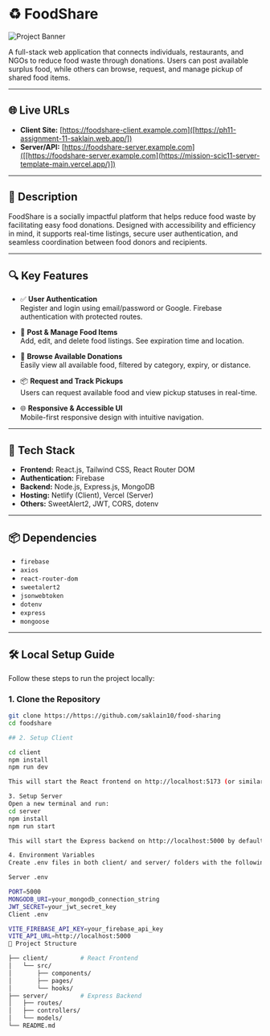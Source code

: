 # ♻️ FoodShare

![Project Banner](https://i.ibb.co.com/ZznTPyQQ/foodshare.png)

A full-stack web application that connects individuals, restaurants, and NGOs to reduce food waste through donations. Users can post available surplus food, while others can browse, request, and manage pickup of shared food items.

---

## 🌐 Live URLs

- **Client Site:** [https://foodshare-client.example.com]([https://ph11-assignment-11-saklain.web.app/])
- **Server/API:** [https://foodshare-server.example.com]([[https://foodshare-server.example.com](https://mission-scic11-server-template-main.vercel.app/)])

---

## 🧠 Description

FoodShare is a socially impactful platform that helps reduce food waste by facilitating easy food donations. Designed with accessibility and efficiency in mind, it supports real-time listings, secure user authentication, and seamless coordination between food donors and recipients.

---

## 🔍 Key Features

- ✅ **User Authentication**  
  Register and login using email/password or Google. Firebase authentication with protected routes.

- 🍱 **Post & Manage Food Items**  
  Add, edit, and delete food listings. See expiration time and location.

- 📍 **Browse Available Donations**  
  Easily view all available food, filtered by category, expiry, or distance.

- 📦 **Request and Track Pickups**  
  Users can request available food and view pickup statuses in real-time.

- 🌐 **Responsive & Accessible UI**  
  Mobile-first responsive design with intuitive navigation.

---

## 🧪 Tech Stack

- **Frontend:** React.js, Tailwind CSS, React Router DOM  
- **Authentication:** Firebase  
- **Backend:** Node.js, Express.js, MongoDB  
- **Hosting:** Netlify (Client), Vercel (Server)  
- **Others:** SweetAlert2, JWT, CORS, dotenv

---

## 📦 Dependencies

- `firebase`  
- `axios`  
- `react-router-dom`  
- `sweetalert2`  
- `jsonwebtoken`  
- `dotenv`  
- `express`  
- `mongoose`

---

## 🛠️ Local Setup Guide

Follow these steps to run the project locally:

### 1. Clone the Repository

```bash
git clone https://https://github.com/saklain10/food-sharing
cd foodshare

## 2. Setup Client

cd client
npm install
npm run dev

This will start the React frontend on http://localhost:5173 (or similar depending on your config).

3. Setup Server
Open a new terminal and run:
cd server
npm install
npm run start

This will start the Express backend on http://localhost:5000 by default.

4. Environment Variables
Create .env files in both client/ and server/ folders with the following values:

Server .env

PORT=5000
MONGODB_URI=your_mongodb_connection_string
JWT_SECRET=your_jwt_secret_key
Client .env

VITE_FIREBASE_API_KEY=your_firebase_api_key
VITE_API_URL=http://localhost:5000
📁 Project Structure

├── client/         # React Frontend
│   └── src/
│       ├── components/
│       ├── pages/
│       └── hooks/
├── server/         # Express Backend
│   ├── routes/
│   ├── controllers/
│   └── models/
└── README.md






